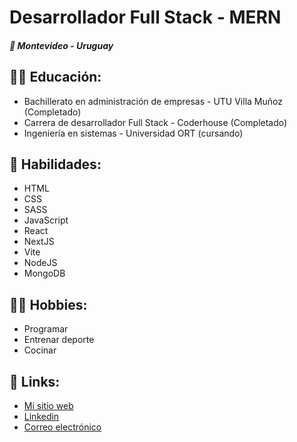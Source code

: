 <h1>Desarrollador Full Stack - MERN</br></h1>
<h5>📍 Montevideo - Uruguay</h5>

<h2>
  👨‍🎓 Educación:
</h2>

<ul>
  <li>Bachillerato en administración de empresas - UTU Villa Muñoz (Completado)</li>
  <li>Carrera de desarrollador Full Stack - Coderhouse (Completado)</li>
  <li>Ingeniería en sistemas - Universidad ORT (cursando)</li>
</ul>

<h2>
  🎯 Habilidades:
</h2>

<ul>
  <li>HTML</li>
  <li>CSS</li>
  <li>SASS</li>
  <li>JavaScript</li>
  <li>React</li>
  <li>NextJS</li>
  <li>Vite</li>
  <li>NodeJS</li>
  <li>MongoDB</li>
</ul>

<h2>
  🤾‍♀️ Hobbies:
</h2>

<ul>
  <li>Programar</li>
  <li>Entrenar deporte</li>
  <li>Cocinar</li>
</ul>

<h2>
  🔗 Links:
</h2>

<ul>
  <li><a target="_blank" href="https://santiagolarrosa.tech">Mi sitio web</a></li>
  <li><a target="_blank" href="https://www.linkedin.com/in/santiago-larrosa-bauz%C3%A1-99b740251/">Linkedin</a></li>
  <li><a target="_blank" href="mailto:bauzalarrosasantiago@gmail.com">Correo electrónico</a></li>
</ul>




